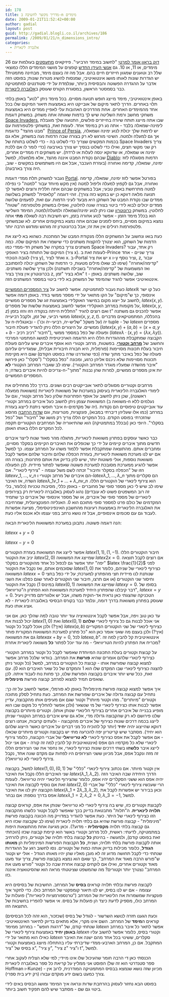 ```yaml
---
id: 178
title: מדריך מקוצר לחשיבה ב-n מימדים
date: 2009-01-21T11:52:42+00:00
author: gadial
layout: post
guid: http://gadial.blogli.co.il/archives/186
permalink: /2009/01/21/n_dimensions_intro/
categories:
  - אלגברה לינארית
---
```

[דוק בראון אומר למרטי](http://he.wikipedia.org/wiki/%D7%91%D7%97%D7%96%D7%A8%D7%94_%D7%9C%D7%A2%D7%AA%D7%99%D7%93) "לחשוב במימד הרביעי". פיזיקאים [מתעסקים](http://he.wikipedia.org/wiki/%D7%AA%D7%95%D7%A8%D7%AA_%D7%94%D7%9E%D7%99%D7%AA%D7%A8%D7%99%D7%9D) בעולמות עם 26 מימדים, או 11, או 10. גם [אנשי העידן החדש](http://www.et-healing.com/site/detail/detail/detailDetail.asp?detail_id=1121578) קופצים על מושגי המימדים הללו כמוצאי שלל רב וטוענים שמגוון חייזרים חיים בהם. אבל מה זה בעצם מימד, מבחינה מתמטית? יש הגדרות שונות לאותו מושג אינטואיטיבי, שמנסות להשיג מטרות שונות; בפוסט הזה אדבר על ההגדרה הפשוטה והבסיסית ביותר, שנלמדת על ידי סטודנטים למתמטיקה כבר בסמסטר הראשון, במסגרת הקורס שעוסק ב[אלגברה לינארית](http://he.wikipedia.org/wiki/%D7%90%D7%9C%D7%92%D7%91%D7%A8%D7%94_%D7%9C%D7%99%D7%A0%D7%90%D7%A8%D7%99%D7%AA).

באופן אינטואיטיבי, מימד מייצג חופש תנועה מסויים. בכל מימד ניתן "לנוע" באופן בלתי תלוי באחרים. הדרך לתאר מיקום של אובייקט היא באמצעות תיאור המיקום שלו בכל אחד מהמימדים האחרים. אחת מהדרכים האהובות עלי לאפיין ממדים היא באמצעות משחקי מחשב ורמת השליטה שיש לך בדמות שאותה אתה משחק. במשחק דוגמת [Space Invaders](http://he.wikipedia.org/wiki/%D7%A4%D7%95%D7%9C%D7%A9%D7%99%D7%9D_%D7%9E%D7%94%D7%97%D7%9C%D7%9C), שבו אתה מייצג תותח שיורה בחייזרים פולשים, התנועה שלך מוגבלת לימינה-שמאלה בלבד - אתה נע רק במימד אחד. לעומת זאת, במשחקי פלטפורמות עם "מבט מהצד" כדוגמת  [Prince of Persia](http://he.wikipedia.org/wiki/%D7%94%D7%A0%D7%A1%D7%99%D7%9A_%D7%94%D7%A4%D7%A8%D7%A1%D7%99), יש לדמות שלך יכולת לנוע ימינה ושמאלה, אך גם למעלה ולמטה. השינוי מורגש לא רק בצורה שבה הדמות נעה במשחק, אלא גם בכמות המקשים שצריך כדי לשלוט בה - כדי לשלוט בתותח של Space Invaders צריך רק שני מקשי חצים, ואילו כדי לשלוט בנסיך יש צורך בארבעה (כדי לומר לו אם ללכת ימינה או שמאלה, או שדווקא ינסה לעלות או לרדת). יש משחקים דו ממדיים אחרים, שבהם נקודת המבט איננה מהצד, אלא מלמעלה, למשל [Diablo](http://he.wikipedia.org/wiki/%D7%93%D7%99%D7%90%D7%91%D7%9C%D7%95): הדמות מסוגלת לזוז ימינה, שמאלה, קדימה ואחורה (בעזרת העכבר, אבל אם היו משתמשים במקשים - שוב, היה צורך בארבעה).

נעבור למשחק תלת ממדי דוגמת [Portal](http://www.gadial.net/?p=119). בפורטל אפשר לזוז ימינה, שמאלה, קדימה ואחורה, אבל גם לקפוץ למעלה וליפול למטה (אין מקש מיוחד עבור "למטה" כי נפילה למטה מתרחשת באופן טבעי; אבל במשחקים שבהם אתה חללית ורוצים לאפשר לך תנועה מלאה דווקא כן יש במקש כזה צורך). זוהי דוגמה "קלאסית" למשחק בשלושה ממדים שבו נקודת המבט של השחקן היא מבעד לעיני הדמות. עם זאת, לפעמים שלושה ממדים יכולים לבוא לידי ביטוי בצורה שונה לחלוטין, ואפילו במשחק פלטפורמה "שטוח" לחלוטין. במשחק [כרונוטרון](http://www.kongregate.com/games/Scarybug/chronotron) שבו ניתן לנוע ימינה/שמאלה ולמעלה/למטה, המימד השלישי הוא בכלל מימד הזמן - אפשר לנוע אחורה בזמן, ויש חשיבות רבה לשאלה **מתי** אתה נמצא במיקום מסויים, ביחס לזמנים שבהם אתה נמצא במיקומים אחרים. לא שבמשחקי פלטפורמות רגילים אין את זה; אבל בכרונוטרון זה מורגש ומודגש הרבה יותר.

כעת בואו ונחשוב על המשחקים הללו מנקודת המבט של המתכנת. כשהוא בא לייצג את הדמות של השחקן, הוא יצטרך להקצות משתנים כדי שישמרו את המיקום שלה. כמה משתנים צריך במקרה של משחק חד-ממדי כמו Space Invaders? רק אחד, עבור המיקום של התותח בציר האופקי (ציר x). לעומת זאת ב-Prince צריך שניים - אחד לגובה הנוכחי (ציר y), ואחד לציר x. ב-Portal יש את ציר x ו-y וציר נוסף, z, עבור "קדימה/אחורה" (שימו לב שאלו מילים מטעות, כי הדמות של השחקן יכולה להסתובב ואז המשמעות של "קדימה/אחורה" בשבילה תשתנה) ולכן צריך שלושה משתנים. בכרונוטרון אין צורך בציר z, אלא בציר "זמן" t - שוב, שלושה משתנים. באופן אינטואיטיבי אפשר להגיד שהמימד של המשחק בא לידי ביטוי במספר המשתנים הזה.

כעת נעבור למתמטיקה. אפשר לחשוב על [ציר המספרים הממשיים](http://he.wikipedia.org/wiki/%D7%94%D7%99%D7%A9%D7%A8_%D7%94%D7%9E%D7%9E%D7%A9%D7%99) $latex \mathbb{R}$ כעל קו ישר אינסופי, כך ש"מיקום" על הקו מתואר על ידי מספר ממשי בודד. באופן דומה אפשר לחשוב על ייצוג מקום במישור האוקלידי באמצעות זוג של מספרים ממשיים, $latex (x,y)$. על מקומות במרחב האוקלידי אפשר לחשוב באמצעות שלשות של מספרים, $latex (x,y,z)$ ואם רוצים להגיד "החללית הייתה בנקודה הזו והזו בזמן t" אפשר להכניס גם משתנה ממשי רביעי, של זמן, ולקבל רביעייה $latex (x,y,z,t)$. בהכללה, המתמטיקאים מדברים על n-יה (על משקל "שליש-יה, רביעי-יה וכו') - ובאנגלית tuple - של $latex n$ מספרים ממשיים. על היצורים הללו ניתן להגדיר פעולת חיבור ($latex (x,y)+(a,b)=(x+a,y+b$ - חיבור "רכיב רכיב"), ופעולה של כפל במספר ממשי ($latex \lambda\cdot(x,y)=(\lambda x,\lambda y)$). הקבוצה שמתקבלת מההגדרות הללו היא הדוגמה הארכיטיפית למושג המתמטי המרכזי והחשוב של [**מרחב וקטורי**](http://he.wikipedia.org/wiki/%D7%95%D7%A7%D7%98%D7%95%D7%A8_(%D7%90%D7%9C%D7%92%D7%91%D7%A8%D7%94)). בפשטות, מרחב וקטורי הוא אוסף איברים שיש עליהם פעולת חיבור בעלת תכונות מסויימות (פורמלית, היא חבורה חיבורית אבלית), שמגדירים עליהם פעולה של כפל באיבר מתוך שדה (כפי שהגדרנו שדה בפוסט הקודם) שגם היא מקיימת תכונות מסויימות שלא ניכנס אליהן כרגע, ומכונה "כפל בסקלר" ("סקלר" כאן פירושו "איבר מהשדה שמעליו מוגדר המרחב הוקטורי). שימו לב שאברי המרחב הוקטורי **לא** צריכים להיות איברים בשדה; ה-n-יות אינן מספרים ממשיים, למרות שהן נבנות "מתוך" המספרים הממשיים.

מרחבים וקטוריים מסוגלים לתאר אובייקטים רבים ושונים. בדרך כלל מתחילים את לימודי האלגברה הלינארית בעיסוק במערכות של משוואות לינאריות (משוואות ממעלה ראשונה), שכן ניתן לחשוב על אוסף הפתרונות שלהן כעל מרחב וקטורי, וגם על המשוואות עצמן ניתן לחשוב כעל איברים במרחב וקטורי (משוואה ב-n נעלמים ללא איבר חופשי ניתנת לייצוג בעזרת n-יה של מקדמים). עוד אובייקטים טיפוסיים הם נקודות במרחב (כמו אלו שעליהן דיברתי במבוא), פונקציות, מטריצות, וגם [שדות הרחבה](http://www.gadial.net/?p=177) מהסוג שהזכרתי בפוסט הקודם. בכל המקרים הללו צריך רק מושג של "חיבור" ושל "כפל בסקלר". היופי כאן (ובכלל במתמטיקה) הוא שהתיאוריה של המרחבים הוקטוריים תקפה לכל המקרים הללו באותו האופן.

כבר כאשר עוסקים בפתרון משוואות לינאריות, מתגלה מהר מאוד שנוח לייצר איברים חדשים מתוך איברים קיימים על ידי כך שכופלים את האיברים הקיימים בסקלר מסויים, ומחברים אותם. מהתוצאה שמתקבלת אפשר ללמוד משהו על המרחב עצמו. כך למשל אם יש לנו מערכת משוואות לינאריות, בעזרת הכפלה שלהם וחיבור שלהם אפשר לקבל משוואות נוספות, אולי פשוטות יותר, שיש להן בדיוק את אותם פתרונות; בצורה הזו אפשר להגיע ממערכת מסובכת למערכת פשוטה שאפשר לפתור מיידית. לכן הפעולה הזו של "הכפלה בסקלר וחיבור" זכתה לשם משל עצמה - "צירוף לינארי". אם $latex v\_1,\dots,v\_n$ הם איברים של מרחב וקטורי ו-$latex \lambda\_1,\dots,\lambda\_n$ הם סקלרים מתוך השדה, אז האיבר $latex \lambda\_1v\_1+\dots+\lambda\_nv\_n$ הוא צירוף לינארי של הוקטורים הללו. שימו לב שיש לי כאן מספר סופי של מחוברים - באופן כללי, מסיבות טכניות (כלומר, בלי זה רוב המשפטים פשוט לא עובדים) נהוג לעסוק באלגברה לינארית רק בצירופים לינאריים של מספר סופי של איברים, או של מספר אינסופי של איברים כך שתמיד המקדמים של כולם פרט למספר סופי מתוכם הוא 0. האנליזה הפונקציונלית, שמרחיבה את האלגברה הלינארית באמצעות רעיונות מהחשבון האינפיניטסימלי, מציעה אפשרות לעבוד גם עם סכומים אינסופיים, אבל זה נושא נרחב בפני עצמו ולא אכנס אליו כעת.

הנה דוגמה פשוטה. נתבונן במערכת המשוואות הלינארית הבאה:

$latex x+y=0$

$latex x-y=0$

אפשר לייצג את המשוואות בעזרת הוקטורים $latex (1,1),(1,-1)$. חיבור הוקטורים הללו יניב את הוקטור $latex (2,0)$ שמייצג את המשוואה $latex 2x=0$. אם רוצים לקבל תוצאה "יפה" יותר אפשר גם לכפול כל אחד מהוקטורים בסקלר $latex \frac{1}{2}$ לפני שסוכמים אותם, ואז נקבל את הוקטור $latex (1,0)$ כצירוף לינארי של שניהם, כלומר את המשוואה $latex x=0$ שנותנת לנו מיידית חצי מהפתרון למערכת; על ידי כפל בחצי וחיסור שני הוקטורים (או אם תרצו, חיבור שני הוקטורים לאחר שגם כפלנו את השני במינוס 1) נקבל את הוקטור $latex (0,1)$ שמייצג את המשוואה $latex y=0$. בסופו של דבר קיבלנו שהפתרון היחיד למערכת המשוואות הוא הפתרון ה"טריוויאלי", $latex x=y=0$. הטכניקה שהצגתי כאן נראית אד-הוקית משהו, אבל יש אלגוריתם מדוייק ויעיל שעוסק בפתרון משוואות בדרך דומה, ונלמד כבר בקורס הבסיסי באלגברה לינארית - לא אציג אותו כעת.

עד כאן טוב ויפה, אבל אפשר לקבל אינטואיציה עוד יותר טובה למה שהלך כאן. אם אני יכול לבנות את $latex (1,0)$ ואת $latex (0,1)$ אני אוכל לבנות גם כל צירוף לינארי **שלהם** (איך?) ולכן אוכל לקבל כל וקטור $latex (a,b)$ כצירוף לינארי של שני הוקטורים המקוריים (איך?) ולכן בעצם מה שאני אומר כאן הוא "כל פתרון למערכת המשוואות המקורית פותר גם את המשוואה $latex ax+by=0$, לכל $latex a,b$". אינטואיטיבית קל להבין למה זה מכריח את הפתרון להיות הטריוויאלי - מה עוד יוכל לפתור **כל** משוואה לינארית אחרת?

על קבוצת וקטורים בעלת התכונה המיוחדת שאפשר לקבל כל וקטור במרחב הוקטורי כצירוף לינארי שלהם אומרים שהיא **פורשת** את המרחב. בוודאי שלכל מרחב אפשר למצוא קבוצה שפורשת אותו - קבוצת כל הוקטורים במרחב, למשל (כל וקטור ניתן להצגה כצירוף לינארי שבו המקדם שלו הוא 1 והמקדם של כל שאר האיברים הוא 0). עם זאת, ככל שיש יותר איברים בקבוצה הפורשת שלנו, כך פחות נוח לעבוד איתה. לכן שואפים תמיד למצוא למרחב קבוצה פורשת **מינימלית**.

איך אפשר למצוא קבוצה פורשת מינימלית? באופן לא פורמלי, אפשר לחשוב על זה כך: נתחיל עם קבוצה גדולה של איברים שפורשת את המרחב. כעת נתחיל לסלק מתוכה וקטורים "מיותרים". מהו וקטור מיותר? וקטור שגם אם מעיפים אותו מהקבוצה, עדיין אפשר לבנות אותו כצירוף לינארי של מי שנשאר (ולכן אפשר להחליף כל מקום שבו הוא מופיע בבנייה של איברים אחרים בצירוף הלינארי שנותן אותו). וקטורים מיותרים בקבוצה שלנו פירושם לא רק שהקבוצה גדולה מדי, אלא גם שיש איברים במרחב הוקטורי שניתן לייצג בכמה דרכים שונות כצירוף של איברים מהקבוצה - ולעתים קרובות, אנחנו רוצים דווקא שהייצוג יהיה **יחיד** (יותר קל להוכיח כל מני דברים על איברים כאשר הייצוג שלהם הוא יחיד). מסתבר שיש קריטריון יפה להכרעה מתי יש בקבוצה וקטורים מיותרים שכאלו - אם אפשר לקבל את אפס כצירוף לינארי **לא טריוויאלי** של אברי הקבוצה, כלומר צירוף לינארי שלא כל מקדמיו הם אפס (אינטואיטבית קל להבין למה זה קורה - אם אני יכול לייצג איבר **כלשהו** בשתי דרכים שונות כצירוף לינארי, אז נחסר את שני הצירופים הללו זה מזה ונקבל אפס, אבל מכיוון ששני הצירופים היו לפחות עם מקדם שונה אחד, נקבל צירוף לינארי לא טריוויאלי).

למשל, בקבוצה $latex (1,0),(0,1)$ אין וקטור מיותר. אם נכתוב צירוף לינארי "כללי" של שני האיברים הללו נקבל את האיבר $latex (\lambda\_1,\lambda\_2)$. הדרך היחידה שבה האיבר הזה יהיה אפס הוא ששני הסקלרים יהיו אפס, כלומר שהצירוף הלינארי יהיה טריוויאלי. לעומת זאת אם נוסיף לקבוצה את האיבר $latex (2,0)$ הרי שעכשיו צירוף לינארי "כללי" של אברי הקבוצה יתן לנו את האיבר $latex (\lambda\_1+2\lambda\_3,\lambda\_2)$, וכאן בבירור יש אפשרות לקבל את אפס בדרך נוספת: אם נבחר $latex \lambda\_1=2,\lambda\_2=0,\lambda\_3=-1$, למשל.

לקבוצת וקטורים כזו, שיש בה צירוף לינארי לא טריוויאלי שנותן את אפס, קוראים קבוצה **תלויה לינארית**. ה"תלות" מתבטאת בדיוק בכך שאפשר לקבל וקטור כלשהו מהקבוצה הזו כצירוף לינארי של היתר. כעת אפשר להגדיר במדוייק מה הכוונה בקבוצה פורשת "מינימלית" - קבוצה פורשת שהיא גם בלתי תלויה לינארית (שימו לב שקבוצה שכזו היא גם קבוצה בלתי תלויה **מקסימלית** - מדוע?). וכאן מגיעה אחת מהתוצאות היפות במתמטיקה, לדעתי: ראשית, לכל מרחב וקטורי באשר הוא קיימת קבוצה שכזו (הוכחתי זאת בפוסט קודם), ולמעשה - בהינתן **כל** קבוצה בלתי תלויה של וקטורים, ניתן להרחיב אותה לקבוצה פורשת בלתי תלויה; ושנית, **כל** הקבוצות הפורשות המינימליות הן **מאותו הגודל**, כלומר מכילות בדיוק אותה כמות של וקטורים. נסו לחשוב רגע על ההגדרות שנתתי כדי לקבל תחושה מדוע זה לא מובן מאליו שהן יהיו מאותו הגודל - אולי יש וקטור ש"פורש הרבה מאוד את המרחב", כך שאם הוא נמצא בקבוצה פורשת, צריך עוד מעט מאוד וקטורים אחרים, ואילו אם לוקחים קבוצה אחרת שבה כל וקטור "פורש מעט את המרחב" נצטרך יותר וקטורים? מה שהמשפט שציטטתי מראה הוא שהסיטואציה איננה כזו.

לקבוצה פורשת ובלתי תלויה קוראים **בסיס** של המרחב. החשיבות של בסיסים היא עצומה - אם יש לנו בסיס, יש לנו תיאור קומפקטי של המרחב כולו. כדי לחקור איך פונקציות שמשמרות את הלינאריות של המרחב ("טרנספורמציות לינאריות") פועלות על המרחב כולו, מספיק לדעת כיצד הן פועלות על בסיס. אי אפשר להפריז בחשיבות של התוצאה הזו.

וכעת הגענו חזרה לנושא השרשור - לגודל של בסיס (שכזכור, הוא זהה לכל הבסיסים) קוראים ה**מימד** של המרחב. השם אינו מקרי, אלא מתאים בדיוק לתיאור האינטואיטיבי שנתתי קודם, של "דרגות חופש" - במרחב ממימד $latex n$ אפשר לתאר כל איבר במרחב **באופן יחיד** באמצעות צירוף לינארי של $latex n$ וקטורי בסיס, כלומר אפשר לחשוב עליו כאילו הוא מתואר על ידי $latex n$ סקלרים, ששינוי בכל אחד מהם ישנה את האיבר המתקבל. אם כן, המרחב הארבע-ממדי שדיברתי עליו בהתחלה מיוצג באמצעות וקטורי בסיס של "ציר x", "ציר y", "ציר z" ו"ציר t", למשל.

הכנסתי כאן די הרבה חומר שהעיכול שלו אינו מיידי; למי שלא הצליח לעקוב אחרי הפוסט אני ממליץ על קריאת כל ספר באלגברה לינארית (ספר סטנדרטי הוא זה של Hoffman ו-Kunze) - מכיוון שזה נושא שנמצא בבסיס המתמטיקה המודרנית, לרוב אין צורך כמעט בשום ידע מוקדם עבורו (רק ידע בית ספרי).

בפוסט הבא נחזור לעסוק בהרחבת שדות ונראה איך המימד ומושג הבסיס באים לידי ביטוי גם שם - מסתבר שיש להם תפקיד חשוב ביותר.